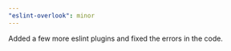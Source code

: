 ```yaml
---
"eslint-overlook": minor
---
```


Added a few more eslint plugins and fixed the errors in the code.
